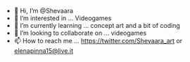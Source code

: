 - 👋 Hi, I’m @Shevaara
- 👀 I’m interested in ... Videogames
- 🌱 I’m currently learning ... concept art and a bit of coding
- 💞️ I’m looking to collaborate on ... videogames
- 📫 How to reach me ... https://twitter.com/Shevaara_art or elenapinna15@live.it

<!---
Shevaara/Shevaara is a ✨ special ✨ repository because its `README.md` (this file) appears on your GitHub profile.
You can click the Preview link to take a look at your changes.
--->
